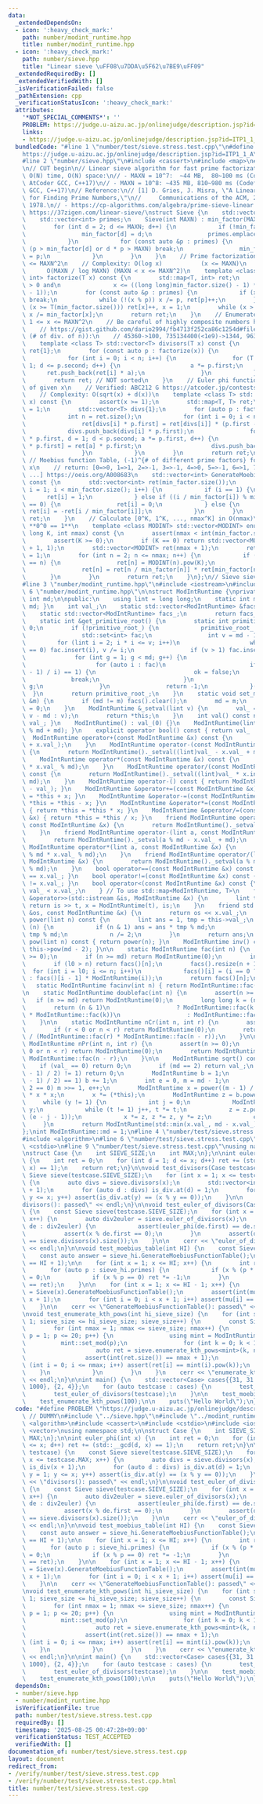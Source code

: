 ```yaml
---
data:
  _extendedDependsOn:
  - icon: ':heavy_check_mark:'
    path: number/modint_runtime.hpp
    title: number/modint_runtime.hpp
  - icon: ':heavy_check_mark:'
    path: number/sieve.hpp
    title: "Linear sieve \uFF08\u7DDA\u5F62\u7BE9\uFF09"
  _extendedRequiredBy: []
  _extendedVerifiedWith: []
  _isVerificationFailed: false
  _pathExtension: cpp
  _verificationStatusIcon: ':heavy_check_mark:'
  attributes:
    '*NOT_SPECIAL_COMMENTS*': ''
    PROBLEM: https://judge.u-aizu.ac.jp/onlinejudge/description.jsp?id=ITP1_1_A
    links:
    - https://judge.u-aizu.ac.jp/onlinejudge/description.jsp?id=ITP1_1_A
  bundledCode: "#line 1 \"number/test/sieve.stress.test.cpp\"\n#define PROBLEM \"\
    https://judge.u-aizu.ac.jp/onlinejudge/description.jsp?id=ITP1_1_A\" // DUMMY\n\
    #line 2 \"number/sieve.hpp\"\n#include <cassert>\n#include <map>\n#include <vector>\n\
    \n// CUT begin\n// Linear sieve algorithm for fast prime factorization\n// Complexity:\
    \ O(N) time, O(N) space:\n// - MAXN = 10^7:  ~44 MB,  80~100 ms (Codeforces /\
    \ AtCoder GCC, C++17)\n// - MAXN = 10^8: ~435 MB, 810~980 ms (Codeforces / AtCoder\
    \ GCC, C++17)\n// Reference:\n// [1] D. Gries, J. Misra, \"A Linear Sieve Algorithm\
    \ for Finding Prime Numbers,\"\n//     Communications of the ACM, 21(12), 999-1003,\
    \ 1978.\n// - https://cp-algorithms.com/algebra/prime-sieve-linear.html\n// -\
    \ https://37zigen.com/linear-sieve/\nstruct Sieve {\n    std::vector<int> min_factor;\n\
    \    std::vector<int> primes;\n    Sieve(int MAXN) : min_factor(MAXN + 1) {\n\
    \        for (int d = 2; d <= MAXN; d++) {\n            if (!min_factor[d]) {\n\
    \                min_factor[d] = d;\n                primes.emplace_back(d);\n\
    \            }\n            for (const auto &p : primes) {\n                if\
    \ (p > min_factor[d] or d * p > MAXN) break;\n                min_factor[d * p]\
    \ = p;\n            }\n        }\n    }\n    // Prime factorization for 1 <= x\
    \ <= MAXN^2\n    // Complexity: O(log x)           (x <= MAXN)\n    //       \
    \      O(MAXN / log MAXN) (MAXN < x <= MAXN^2)\n    template <class T> std::map<T,\
    \ int> factorize(T x) const {\n        std::map<T, int> ret;\n        assert(x\
    \ > 0 and\n               x <= ((long long)min_factor.size() - 1) * ((long long)min_factor.size()\
    \ - 1));\n        for (const auto &p : primes) {\n            if (x < T(min_factor.size()))\
    \ break;\n            while (!(x % p)) x /= p, ret[p]++;\n        }\n        if\
    \ (x >= T(min_factor.size())) ret[x]++, x = 1;\n        while (x > 1) ret[min_factor[x]]++,\
    \ x /= min_factor[x];\n        return ret;\n    }\n    // Enumerate divisors of\
    \ 1 <= x <= MAXN^2\n    // Be careful of highly composite numbers https://oeis.org/A002182/list\n\
    \    // https://gist.github.com/dario2994/fb4713f252ca86c1254d#file-list-txt (n,\
    \ (# of div. of n)):\n    // 45360->100, 735134400(<1e9)->1344, 963761198400(<1e12)->6720\n\
    \    template <class T> std::vector<T> divisors(T x) const {\n        std::vector<T>\
    \ ret{1};\n        for (const auto p : factorize(x)) {\n            int n = ret.size();\n\
    \            for (int i = 0; i < n; i++) {\n                for (T a = 1, d =\
    \ 1; d <= p.second; d++) {\n                    a *= p.first;\n              \
    \      ret.push_back(ret[i] * a);\n                }\n            }\n        }\n\
    \        return ret; // NOT sorted\n    }\n    // Euler phi functions of divisors\
    \ of given x\n    // Verified: ABC212 G https://atcoder.jp/contests/abc212/tasks/abc212_g\n\
    \    // Complexity: O(sqrt(x) + d(x))\n    template <class T> std::map<T, T> euler_of_divisors(T\
    \ x) const {\n        assert(x >= 1);\n        std::map<T, T> ret;\n        ret[1]\
    \ = 1;\n        std::vector<T> divs{1};\n        for (auto p : factorize(x)) {\n\
    \            int n = ret.size();\n            for (int i = 0; i < n; i++) {\n\
    \                ret[divs[i] * p.first] = ret[divs[i]] * (p.first - 1);\n    \
    \            divs.push_back(divs[i] * p.first);\n                for (T a = divs[i]\
    \ * p.first, d = 1; d < p.second; a *= p.first, d++) {\n                    ret[a\
    \ * p.first] = ret[a] * p.first;\n                    divs.push_back(a * p.first);\n\
    \                }\n            }\n        }\n        return ret;\n    }\n   \
    \ // Moebius function Table, (-1)^{# of different prime factors} for square-free\
    \ x\n    // return: [0=>0, 1=>1, 2=>-1, 3=>-1, 4=>0, 5=>-1, 6=>1, 7=>-1, 8=>0,\
    \ ...] https://oeis.org/A008683\n    std::vector<int> GenerateMoebiusFunctionTable()\
    \ const {\n        std::vector<int> ret(min_factor.size());\n        for (unsigned\
    \ i = 1; i < min_factor.size(); i++) {\n            if (i == 1) {\n          \
    \      ret[i] = 1;\n            } else if ((i / min_factor[i]) % min_factor[i]\
    \ == 0) {\n                ret[i] = 0;\n            } else {\n               \
    \ ret[i] = -ret[i / min_factor[i]];\n            }\n        }\n        return\
    \ ret;\n    }\n    // Calculate [0^K, 1^K, ..., nmax^K] in O(nmax)\n    // Note:\
    \ **0^0 == 1**\n    template <class MODINT> std::vector<MODINT> enumerate_kth_pows(long\
    \ long K, int nmax) const {\n        assert(nmax < int(min_factor.size()));\n\
    \        assert(K >= 0);\n        if (K == 0) return std::vector<MODINT>(nmax\
    \ + 1, 1);\n        std::vector<MODINT> ret(nmax + 1);\n        ret[0] = 0, ret[1]\
    \ = 1;\n        for (int n = 2; n <= nmax; n++) {\n            if (min_factor[n]\
    \ == n) {\n                ret[n] = MODINT(n).pow(K);\n            } else {\n\
    \                ret[n] = ret[n / min_factor[n]] * ret[min_factor[n]];\n     \
    \       }\n        }\n        return ret;\n    }\n};\n// Sieve sieve((1 << 20));\n\
    #line 3 \"number/modint_runtime.hpp\"\n#include <iostream>\n#include <set>\n#line\
    \ 6 \"number/modint_runtime.hpp\"\n\nstruct ModIntRuntime {\nprivate:\n    static\
    \ int md;\n\npublic:\n    using lint = long long;\n    static int mod() { return\
    \ md; }\n    int val_;\n    static std::vector<ModIntRuntime> &facs() {\n    \
    \    static std::vector<ModIntRuntime> facs_;\n        return facs_;\n    }\n\
    \    static int &get_primitive_root() {\n        static int primitive_root_ =\
    \ 0;\n        if (!primitive_root_) {\n            primitive_root_ = [&]() {\n\
    \                std::set<int> fac;\n                int v = md - 1;\n       \
    \         for (lint i = 2; i * i <= v; i++)\n                    while (v % i\
    \ == 0) fac.insert(i), v /= i;\n                if (v > 1) fac.insert(v);\n  \
    \              for (int g = 1; g < md; g++) {\n                    bool ok = true;\n\
    \                    for (auto i : fac)\n                        if (ModIntRuntime(g).power((md\
    \ - 1) / i) == 1) {\n                            ok = false;\n               \
    \             break;\n                        }\n                    if (ok) return\
    \ g;\n                }\n                return -1;\n            }();\n      \
    \  }\n        return primitive_root_;\n    }\n    static void set_mod(const int\
    \ &m) {\n        if (md != m) facs().clear();\n        md = m;\n        get_primitive_root()\
    \ = 0;\n    }\n    ModIntRuntime &_setval(lint v) {\n        val_ = (v >= md ?\
    \ v - md : v);\n        return *this;\n    }\n    int val() const noexcept { return\
    \ val_; }\n    ModIntRuntime() : val_(0) {}\n    ModIntRuntime(lint v) { _setval(v\
    \ % md + md); }\n    explicit operator bool() const { return val_ != 0; }\n  \
    \  ModIntRuntime operator+(const ModIntRuntime &x) const {\n        return ModIntRuntime()._setval((lint)val_\
    \ + x.val_);\n    }\n    ModIntRuntime operator-(const ModIntRuntime &x) const\
    \ {\n        return ModIntRuntime()._setval((lint)val_ - x.val_ + md);\n    }\n\
    \    ModIntRuntime operator*(const ModIntRuntime &x) const {\n        return ModIntRuntime()._setval((lint)val_\
    \ * x.val_ % md);\n    }\n    ModIntRuntime operator/(const ModIntRuntime &x)\
    \ const {\n        return ModIntRuntime()._setval((lint)val_ * x.inv().val() %\
    \ md);\n    }\n    ModIntRuntime operator-() const { return ModIntRuntime()._setval(md\
    \ - val_); }\n    ModIntRuntime &operator+=(const ModIntRuntime &x) { return *this\
    \ = *this + x; }\n    ModIntRuntime &operator-=(const ModIntRuntime &x) { return\
    \ *this = *this - x; }\n    ModIntRuntime &operator*=(const ModIntRuntime &x)\
    \ { return *this = *this * x; }\n    ModIntRuntime &operator/=(const ModIntRuntime\
    \ &x) { return *this = *this / x; }\n    friend ModIntRuntime operator+(lint a,\
    \ const ModIntRuntime &x) {\n        return ModIntRuntime()._setval(a % md + x.val_);\n\
    \    }\n    friend ModIntRuntime operator-(lint a, const ModIntRuntime &x) {\n\
    \        return ModIntRuntime()._setval(a % md - x.val_ + md);\n    }\n    friend\
    \ ModIntRuntime operator*(lint a, const ModIntRuntime &x) {\n        return ModIntRuntime()._setval(a\
    \ % md * x.val_ % md);\n    }\n    friend ModIntRuntime operator/(lint a, const\
    \ ModIntRuntime &x) {\n        return ModIntRuntime()._setval(a % md * x.inv().val()\
    \ % md);\n    }\n    bool operator==(const ModIntRuntime &x) const { return val_\
    \ == x.val_; }\n    bool operator!=(const ModIntRuntime &x) const { return val_\
    \ != x.val_; }\n    bool operator<(const ModIntRuntime &x) const {\n        return\
    \ val_ < x.val_;\n    } // To use std::map<ModIntRuntime, T>\n    friend std::istream\
    \ &operator>>(std::istream &is, ModIntRuntime &x) {\n        lint t;\n       \
    \ return is >> t, x = ModIntRuntime(t), is;\n    }\n    friend std::ostream &operator<<(std::ostream\
    \ &os, const ModIntRuntime &x) {\n        return os << x.val_;\n    }\n\n    lint\
    \ power(lint n) const {\n        lint ans = 1, tmp = this->val_;\n        while\
    \ (n) {\n            if (n & 1) ans = ans * tmp % md;\n            tmp = tmp *\
    \ tmp % md;\n            n /= 2;\n        }\n        return ans;\n    }\n    ModIntRuntime\
    \ pow(lint n) const { return power(n); }\n    ModIntRuntime inv() const { return\
    \ this->pow(md - 2); }\n\n    static ModIntRuntime fac(int n) {\n        assert(n\
    \ >= 0);\n        if (n >= md) return ModIntRuntime(0);\n        int l0 = facs().size();\n\
    \        if (l0 > n) return facs()[n];\n        facs().resize(n + 1);\n      \
    \  for (int i = l0; i <= n; i++)\n            facs()[i] = (i == 0 ? ModIntRuntime(1)\
    \ : facs()[i - 1] * ModIntRuntime(i));\n        return facs()[n];\n    }\n\n \
    \   static ModIntRuntime facinv(int n) { return ModIntRuntime::fac(n).inv(); }\n\
    \n    static ModIntRuntime doublefac(int n) {\n        assert(n >= 0);\n     \
    \   if (n >= md) return ModIntRuntime(0);\n        long long k = (n + 1) / 2;\n\
    \        return (n & 1)\n                   ? ModIntRuntime::fac(k * 2) / (ModIntRuntime(2).pow(k)\
    \ * ModIntRuntime::fac(k))\n                   : ModIntRuntime::fac(k) * ModIntRuntime(2).pow(k);\n\
    \    }\n\n    static ModIntRuntime nCr(int n, int r) {\n        assert(n >= 0);\n\
    \        if (r < 0 or n < r) return ModIntRuntime(0);\n        return ModIntRuntime::fac(n)\
    \ / (ModIntRuntime::fac(r) * ModIntRuntime::fac(n - r));\n    }\n\n    static\
    \ ModIntRuntime nPr(int n, int r) {\n        assert(n >= 0);\n        if (r <\
    \ 0 or n < r) return ModIntRuntime(0);\n        return ModIntRuntime::fac(n) /\
    \ ModIntRuntime::fac(n - r);\n    }\n\n    ModIntRuntime sqrt() const {\n    \
    \    if (val_ == 0) return 0;\n        if (md == 2) return val_;\n        if (power((md\
    \ - 1) / 2) != 1) return 0;\n        ModIntRuntime b = 1;\n        while (b.power((md\
    \ - 1) / 2) == 1) b += 1;\n        int e = 0, m = md - 1;\n        while (m %\
    \ 2 == 0) m >>= 1, e++;\n        ModIntRuntime x = power((m - 1) / 2), y = (*this)\
    \ * x * x;\n        x *= (*this);\n        ModIntRuntime z = b.power(m);\n   \
    \     while (y != 1) {\n            int j = 0;\n            ModIntRuntime t =\
    \ y;\n            while (t != 1) j++, t *= t;\n            z = z.power(1LL <<\
    \ (e - j - 1));\n            x *= z, z *= z, y *= z;\n            e = j;\n   \
    \     }\n        return ModIntRuntime(std::min(x.val_, md - x.val_));\n    }\n\
    };\nint ModIntRuntime::md = 1;\n#line 4 \"number/test/sieve.stress.test.cpp\"\n\
    #include <algorithm>\n#line 6 \"number/test/sieve.stress.test.cpp\"\n#include\
    \ <cstdio>\n#line 9 \"number/test/sieve.stress.test.cpp\"\nusing namespace std;\n\
    \nstruct Case {\n    int SIEVE_SIZE;\n    int MAX;\n};\n\nint euler_phi(int x)\
    \ {\n    int ret = 0;\n    for (int d = 1; d <= x; d++) ret += (std::__gcd(d,\
    \ x) == 1);\n    return ret;\n}\n\nvoid test_divisors(Case testcase) {\n    const\
    \ Sieve sieve(testcase.SIEVE_SIZE);\n    for (int x = 1; x <= testcase.MAX; x++)\
    \ {\n        auto divs = sieve.divisors(x);\n        std::vector<int> is_div(x\
    \ + 1);\n        for (auto d : divs) is_div.at(d) = 1;\n        for (int y = 1;\
    \ y <= x; y++) assert(is_div.at(y) == (x % y == 0));\n    }\n\n    cerr << \"\
    divisors(): passed\" << endl;\n}\n\nvoid test_euler_of_divisors(Case testcase)\
    \ {\n    const Sieve sieve(testcase.SIEVE_SIZE);\n    for (int x = 1; x <= testcase.MAX;\
    \ x++) {\n        auto div2euler = sieve.euler_of_divisors(x);\n        for (auto\
    \ de : div2euler) {\n            assert(euler_phi(de.first) == de.second);\n \
    \           assert(x % de.first == 0);\n        }\n        assert(div2euler.size()\
    \ == sieve.divisors(x).size());\n    }\n\n    cerr << \"euler_of_divisors(): passed\"\
    \ << endl;\n}\n\nvoid test_moebius_table(int HI) {\n    const Sieve sieve_hi(HI);\n\
    \    const auto answer = sieve_hi.GenerateMoebiusFunctionTable();\n    assert(int(answer.size())\
    \ == HI + 1);\n\n    for (int x = 1; x <= HI; x++) {\n        int ret = 1;\n \
    \       for (auto p : sieve_hi.primes) {\n            if (x % (p * p) == 0) ret\
    \ = 0;\n            if (x % p == 0) ret *= -1;\n        }\n        assert(answer[x]\
    \ == ret);\n    }\n\n    for (int x = 1; x <= HI - 1; x++) {\n        auto mu\
    \ = Sieve(x).GenerateMoebiusFunctionTable();\n        assert(int(mu.size()) ==\
    \ x + 1);\n        for (int i = 0; i < x + 1; i++) assert(mu[i] == answer[i]);\n\
    \    }\n\n    cerr << \"GenerateMoebiusFunctionTable(): passed\" << endl;\n}\n\
    \nvoid test_enumerate_kth_pows(int hi_sieve_size) {\n    for (int sieve_size =\
    \ 1; sieve_size <= hi_sieve_size; sieve_size++) {\n        const Sieve sieve(sieve_size);\n\
    \        for (int nmax = 1; nmax <= sieve_size; nmax++) {\n            for (int\
    \ p = 1; p <= 20; p++) {\n                using mint = ModIntRuntime;\n      \
    \          mint::set_mod(p);\n                for (int k = 0; k < 10; k++) {\n\
    \                    auto ret = sieve.enumerate_kth_pows<mint>(k, nmax);\n   \
    \                 assert(int(ret.size()) == nmax + 1);\n                    for\
    \ (int i = 0; i <= nmax; i++) assert(ret[i] == mint(i).pow(k));\n            \
    \    }\n            }\n        }\n    }\n    cerr << \"enumerate_kth_pows(): passed\"\
    \ << endl;\n}\n\nint main() {\n    std::vector<Case> cases{{31, 31 * 31}, {100,\
    \ 1000}, {2, 4}};\n    for (auto testcase : cases) {\n        test_divisors(testcase);\n\
    \        test_euler_of_divisors(testcase);\n    }\n\n    test_moebius_table(1000);\n\
    \    test_enumerate_kth_pows(100);\n\n    puts(\"Hello World\");\n}\n"
  code: "#define PROBLEM \"https://judge.u-aizu.ac.jp/onlinejudge/description.jsp?id=ITP1_1_A\"\
    \ // DUMMY\n#include \"../sieve.hpp\"\n#include \"../modint_runtime.hpp\"\n#include\
    \ <algorithm>\n#include <cassert>\n#include <cstdio>\n#include <iostream>\n#include\
    \ <vector>\nusing namespace std;\n\nstruct Case {\n    int SIEVE_SIZE;\n    int\
    \ MAX;\n};\n\nint euler_phi(int x) {\n    int ret = 0;\n    for (int d = 1; d\
    \ <= x; d++) ret += (std::__gcd(d, x) == 1);\n    return ret;\n}\n\nvoid test_divisors(Case\
    \ testcase) {\n    const Sieve sieve(testcase.SIEVE_SIZE);\n    for (int x = 1;\
    \ x <= testcase.MAX; x++) {\n        auto divs = sieve.divisors(x);\n        std::vector<int>\
    \ is_div(x + 1);\n        for (auto d : divs) is_div.at(d) = 1;\n        for (int\
    \ y = 1; y <= x; y++) assert(is_div.at(y) == (x % y == 0));\n    }\n\n    cerr\
    \ << \"divisors(): passed\" << endl;\n}\n\nvoid test_euler_of_divisors(Case testcase)\
    \ {\n    const Sieve sieve(testcase.SIEVE_SIZE);\n    for (int x = 1; x <= testcase.MAX;\
    \ x++) {\n        auto div2euler = sieve.euler_of_divisors(x);\n        for (auto\
    \ de : div2euler) {\n            assert(euler_phi(de.first) == de.second);\n \
    \           assert(x % de.first == 0);\n        }\n        assert(div2euler.size()\
    \ == sieve.divisors(x).size());\n    }\n\n    cerr << \"euler_of_divisors(): passed\"\
    \ << endl;\n}\n\nvoid test_moebius_table(int HI) {\n    const Sieve sieve_hi(HI);\n\
    \    const auto answer = sieve_hi.GenerateMoebiusFunctionTable();\n    assert(int(answer.size())\
    \ == HI + 1);\n\n    for (int x = 1; x <= HI; x++) {\n        int ret = 1;\n \
    \       for (auto p : sieve_hi.primes) {\n            if (x % (p * p) == 0) ret\
    \ = 0;\n            if (x % p == 0) ret *= -1;\n        }\n        assert(answer[x]\
    \ == ret);\n    }\n\n    for (int x = 1; x <= HI - 1; x++) {\n        auto mu\
    \ = Sieve(x).GenerateMoebiusFunctionTable();\n        assert(int(mu.size()) ==\
    \ x + 1);\n        for (int i = 0; i < x + 1; i++) assert(mu[i] == answer[i]);\n\
    \    }\n\n    cerr << \"GenerateMoebiusFunctionTable(): passed\" << endl;\n}\n\
    \nvoid test_enumerate_kth_pows(int hi_sieve_size) {\n    for (int sieve_size =\
    \ 1; sieve_size <= hi_sieve_size; sieve_size++) {\n        const Sieve sieve(sieve_size);\n\
    \        for (int nmax = 1; nmax <= sieve_size; nmax++) {\n            for (int\
    \ p = 1; p <= 20; p++) {\n                using mint = ModIntRuntime;\n      \
    \          mint::set_mod(p);\n                for (int k = 0; k < 10; k++) {\n\
    \                    auto ret = sieve.enumerate_kth_pows<mint>(k, nmax);\n   \
    \                 assert(int(ret.size()) == nmax + 1);\n                    for\
    \ (int i = 0; i <= nmax; i++) assert(ret[i] == mint(i).pow(k));\n            \
    \    }\n            }\n        }\n    }\n    cerr << \"enumerate_kth_pows(): passed\"\
    \ << endl;\n}\n\nint main() {\n    std::vector<Case> cases{{31, 31 * 31}, {100,\
    \ 1000}, {2, 4}};\n    for (auto testcase : cases) {\n        test_divisors(testcase);\n\
    \        test_euler_of_divisors(testcase);\n    }\n\n    test_moebius_table(1000);\n\
    \    test_enumerate_kth_pows(100);\n\n    puts(\"Hello World\");\n}\n"
  dependsOn:
  - number/sieve.hpp
  - number/modint_runtime.hpp
  isVerificationFile: true
  path: number/test/sieve.stress.test.cpp
  requiredBy: []
  timestamp: '2025-08-25 00:47:28+09:00'
  verificationStatus: TEST_ACCEPTED
  verifiedWith: []
documentation_of: number/test/sieve.stress.test.cpp
layout: document
redirect_from:
- /verify/number/test/sieve.stress.test.cpp
- /verify/number/test/sieve.stress.test.cpp.html
title: number/test/sieve.stress.test.cpp
---
```

